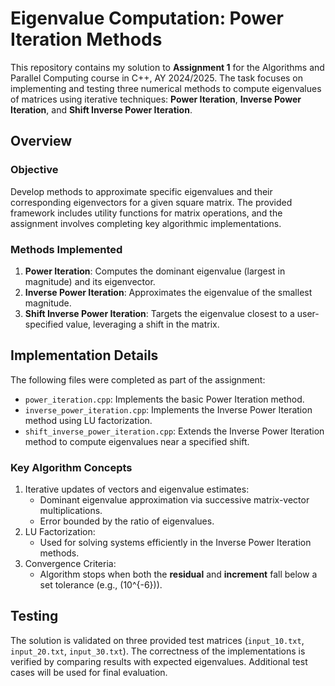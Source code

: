 # Eigenvalue Computation: Power Iteration Methods

This repository contains my solution to **Assignment 1** for the Algorithms and Parallel Computing course in C++, AY 2024/2025. The task focuses on implementing and testing three numerical methods to compute eigenvalues of matrices using iterative techniques: **Power Iteration**, **Inverse Power Iteration**, and **Shift Inverse Power Iteration**.

## Overview

### Objective
Develop methods to approximate specific eigenvalues and their corresponding eigenvectors for a given square matrix. The provided framework includes utility functions for matrix operations, and the assignment involves completing key algorithmic implementations.

### Methods Implemented
1. **Power Iteration**: Computes the dominant eigenvalue (largest in magnitude) and its eigenvector.
2. **Inverse Power Iteration**: Approximates the eigenvalue of the smallest magnitude.
3. **Shift Inverse Power Iteration**: Targets the eigenvalue closest to a user-specified value, leveraging a shift in the matrix.

## Implementation Details

The following files were completed as part of the assignment:
- `power_iteration.cpp`: Implements the basic Power Iteration method.
- `inverse_power_iteration.cpp`: Implements the Inverse Power Iteration method using LU factorization.
- `shift_inverse_power_iteration.cpp`: Extends the Inverse Power Iteration method to compute eigenvalues near a specified shift.

### Key Algorithm Concepts
1. Iterative updates of vectors and eigenvalue estimates:
   - Dominant eigenvalue approximation via successive matrix-vector multiplications.
   - Error bounded by the ratio of eigenvalues.
2. LU Factorization:
   - Used for solving systems efficiently in the Inverse Power Iteration methods.
3. Convergence Criteria:
   - Algorithm stops when both the **residual** and **increment** fall below a set tolerance (e.g., \(10^{-6}\)).

## Testing

The solution is validated on three provided test matrices (`input_10.txt`, `input_20.txt`, `input_30.txt`). The correctness of the implementations is verified by comparing results with expected eigenvalues. Additional test cases will be used for final evaluation.
